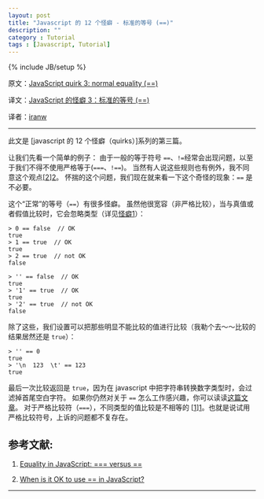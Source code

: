 ```yaml
---
layout: post
title: "Javascript 的 12 个怪癖 - 标准的等号 (==)"
description: ""
category : Tutorial
tags : [Javascript, Tutorial]
---
```

{% include JB/setup %}



原文：[JavaScript quirk 3: normal equality (==)](http://www.2ality.com/2013/04/quirk-equality.html)

译文：[JavaScript 的怪癖 3：标准的等号 (==)](http://justjavac.com/javascript/2013/04/26/12-javascript-quirk-3-normal-equality-vs-the-double-equals.html)

译者：[iranw](http://www.phpno.com)

----------------------------------------------------

此文是 [javascript 的 12 个怪癖（quirks）]系列的第三篇。

让我们先看一个简单的例子：
由于一般的等于符号 `==`、`!=`经常会出现问题，以至于我们不得不使用严格等于(`===`、`!==`)。
当然有人说这些规则也有例外，我不同意这个观点[[2]][2]。
怀揣的这个问题，我们现在就来看一下这个奇怪的现象：`==` 是不必要。


这个“正常”的等号（`==`）有很多怪癖。
虽然他很宽容（非严格比较），当与真值或者假值比较时，它会忽略类型（详见[怪癖1][quirk 1]）：

[quirk 1]: http://justjavac.com/javascript/2013/04/08/javascript-quirk-1-implicit-conversion-of-values.html "JavaScript 的怪癖 1：隐式类型转换"

    > 0 == false  // OK
    true
    > 1 == true  // OK
    true
    > 2 == true  // not OK
    false

    > '' == false  // OK
    true
    > '1' == true  // OK
    true
    > '2' == true  // not OK
    false

除了这些，我们设置可以把那些明显不能比较的值进行比较（我勒个去～～比较的结果居然还是 `true`）：

    > '' == 0
    true
    > '\n  123  \t' == 123
    true

最后一次比较返回是 `true`，因为在 javascript 中把字符串转换数字类型时，会过滤掉首尾空白字符。
如果你仍然对关于 `==` 怎么工作感兴趣，你可以读读[这篇文章][1]。
对于严格比较符（`===`），不同类型的值比较是不相等的 [[1]][1]。也就是说试用严格比较符号，上诉的问题都不复存在。

## 参考文献:

1. [Equality in JavaScript: === versus ==][1]

2. [When is it OK to use == in JavaScript?][2]

[1]: http://www.2ality.com/2011/06/javascript-equality.html "Equality in JavaScript: === versus =="
[2]: http://www.2ality.com/2011/12/strict-equality-exemptions.html "When is it OK to use == in JavaScript?"

---